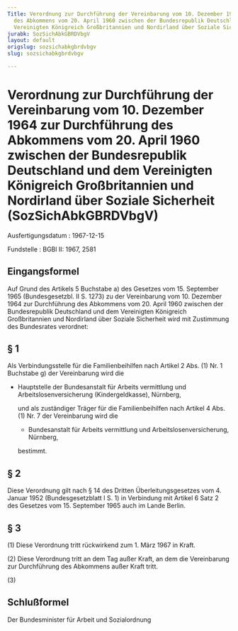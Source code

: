 ```yaml
---
Title: Verordnung zur Durchführung der Vereinbarung vom 10. Dezember 1964 zur Durchführung
  des Abkommens vom 20. April 1960 zwischen der Bundesrepublik Deutschland und dem
  Vereinigten Königreich Großbritannien und Nordirland über Soziale Sicherheit
jurabk: SozSichAbkGBRDVbgV
layout: default
origslug: sozsichabkgbrdvbgv
slug: sozsichabkgbrdvbgv

---
```


# Verordnung zur Durchführung der Vereinbarung vom 10. Dezember 1964 zur Durchführung des Abkommens vom 20. April 1960 zwischen der Bundesrepublik Deutschland und dem Vereinigten Königreich Großbritannien und Nordirland über Soziale Sicherheit (SozSichAbkGBRDVbgV)

Ausfertigungsdatum
:   1967-12-15

Fundstelle
:   BGBl II: 1967, 2581



## Eingangsformel

Auf Grund des Artikels 5 Buchstabe a) des Gesetzes vom 15. September 1965 (Bundesgesetzbl. II S. 1273) zu der Vereinbarung vom 10. Dezember 1964 zur Durchführung des Abkommens vom 20. April 1960 zwischen der Bundesrepublik Deutschland und dem Vereinigten Königreich Großbritannien und Nordirland über Soziale Sicherheit wird mit Zustimmung des Bundesrates verordnet:


## § 1

Als Verbindungsstelle für die Familienbeihilfen nach Artikel 2 Abs. (1) Nr. 1 Buchstabe g) der Vereinbarung wird die

-   Hauptstelle der Bundesanstalt für Arbeits
    vermittlung und Arbeitslosenversicherung                    (Kindergeldkasse), Nürnberg,

    und als zuständiger Träger für die Familienbeihilfen nach Artikel 4 Abs. (1) Nr. 7 der Vereinbarung wird die

    -   Bundesanstalt für Arbeits
        vermittlung und Arbeitslosenversicherung,                          Nürnberg,




    bestimmt.





## § 2

Diese Verordnung gilt nach § 14 des Dritten Überleitungsgesetzes vom 4. Januar 1952 (Bundesgesetzblatt I S. 1) in Verbindung mit Artikel 6 Satz 2 des Gesetzes vom 15. September 1965 auch im Lande Berlin.


## § 3

(1) Diese Verordnung tritt rückwirkend zum 1. März 1967 in Kraft.

(2) Diese Verordnung tritt an dem Tag außer Kraft, an dem die Vereinbarung zur Durchführung des Abkommens außer Kraft tritt.

(3)


## Schlußformel

Der Bundesminister für Arbeit und Sozialordnung


